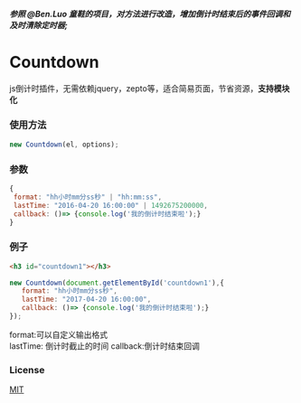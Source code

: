 
##### 参照 @Ben.Luo 童鞋的项目，对方法进行改造，增加倒计时结束后的事件回调和 及时清除定时器;

# Countdown
js倒计时插件，无需依赖jquery，zepto等，适合简易页面，节省资源，**支持模块化**
### 使用方法
```js
new Countdown(el, options);
```
### 参数
```js
{
 format: "hh小时mm分ss秒" | "hh:mm:ss", 
 lastTime: "2016-04-20 16:00:00" | 1492675200000,
 callback: ()=> {console.log('我的倒计时结束啦');}
}
```
### 例子
```html
<h3 id="countdown1"></h3>
```
```js
new Countdown(document.getElementById('countdown1'),{
   format: "hh小时mm分ss秒",
   lastTime: "2017-04-20 16:00:00",
   callback: ()=> {console.log('我的倒计时结束啦');}
});
```
format:可以自定义输出格式  
lastTime: 倒计时截止的时间
callback:倒计时结束回调

### License
[MIT](https://opensource.org/licenses/MIT)
